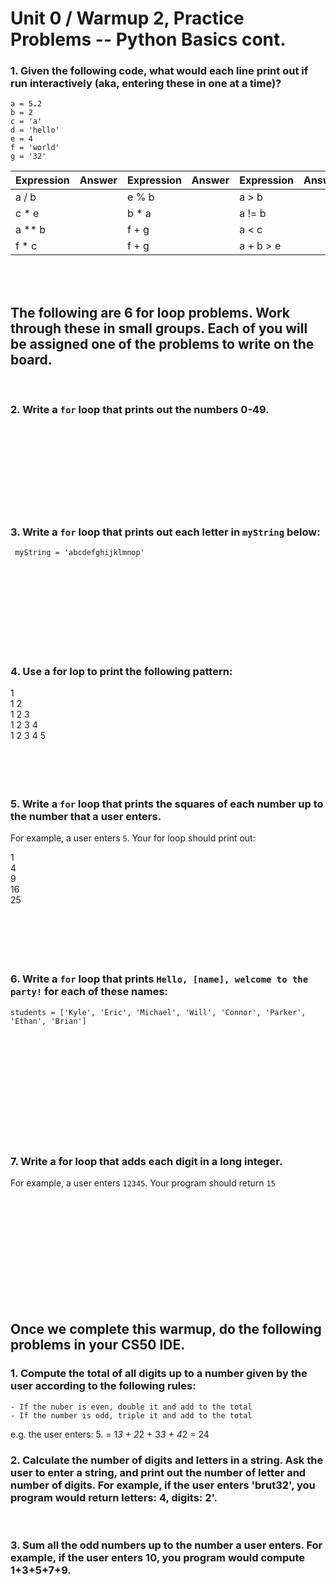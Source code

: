 # Unit 0 / Warmup 2, Practice Problems -- Python Basics cont. 

### 1. Given the following code, what would each line print out if run interactively (aka, entering these in one at a time)?

    a = 5.2
    b = 2
    c = 'a'
    d = 'hello'
    e = 4
    f = 'world'
    g = '32'

| Expression | Answer | Expression | Answer | Expression      | Answer |
|------------|--------|------------|--------|-----------------|--------|
| a / b      |        | e % b      |        | a > b           |        |
| c * e      |        | b * a      |        | a != b          |        |
| a ** b     |        | f + g      |        | a < c           |        |
| f * c      |        | f + g      |        | a + b > e       |        |

 &nbsp;  
 &nbsp; 

## The following are 6 for loop problems. Work through these in small groups. Each of you will be assigned one of the problems to write on the board.
&nbsp;  
 
### 2. Write a `for` loop that prints out the numbers 0-49.
&nbsp;  
&nbsp;  
&nbsp;  
&nbsp;  
&nbsp;  
&nbsp;  
&nbsp;  
&nbsp;
 
### 3. Write a `for` loop that prints out each letter in `myString` below:
 
     myString = 'abcdefghijklmnop'
&nbsp;  
&nbsp;  
&nbsp;  
&nbsp;  
&nbsp;  
&nbsp;  
&nbsp;  
&nbsp;  

### 4. Use a for lop to print the following pattern:
 
1   <br>
1 2   <br>
1 2 3   <br>
1 2 3 4   <br>
1 2 3 4 5  <br>
&nbsp;  
&nbsp;  
&nbsp;  
&nbsp;  

### 5. Write a `for` loop that prints the squares of each number up to the number that a user enters.
For example, a user enters `5`. Your for loop should print out:  

1 <br>
4 <br>
9 <br>
16 <br>
25 <br>
&nbsp;  
&nbsp;  
&nbsp;  
&nbsp;  
&nbsp;  

### 6. Write a `for` loop that prints `Hello, [name], welcome to the party!` for each of these names:
 
    students = ['Kyle', 'Eric', 'Michael', 'Will', 'Connor', 'Parker', 'Ethan', 'Brian']

&nbsp;  
&nbsp;  
&nbsp;  
&nbsp;  
&nbsp;  
&nbsp;  
&nbsp;  
&nbsp;  
&nbsp;  
&nbsp;  

### 7. Write a for loop that adds each digit in a long integer.
For example, a user enters `12345`. Your program should return `15`

&nbsp;  
&nbsp;  
&nbsp;  
&nbsp;  
&nbsp;  
&nbsp;  
&nbsp;  
&nbsp;  
&nbsp;  
&nbsp;  

## Once we complete this warmup, do the following problems in your CS50 IDE.

### 1. Compute the total of all digits up to a number given by the user according to the following rules:
    - If the nuber is even, double it and add to the total
    - If the number is odd, triple it and add to the total
e.g. the user enters: 5. = 1*3 + 2*2 + 3*3 + 4*2 = 24
&nbsp;  

### 2. Calculate the number of digits and letters in a string. Ask the user to enter a string, and print out the number of letter and number of digits. For example, if the user enters 'brut32', you program would return letters: 4, digits: 2'.

&nbsp;  

### 3. Sum all the odd numbers up to the number a user enters. For example, if the user enters 10, you program would compute 1+3+5+7+9.
&nbsp;  
